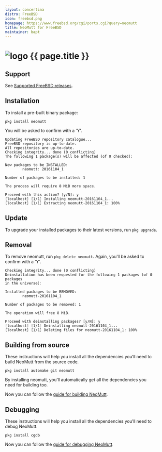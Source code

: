 ```yaml
---
layout: concertina
distro: FreeBSD
icon: freebsd.png
homepage: https://www.freebsd.org/cgi/ports.cgi?query=neomutt
title: NeoMutt for FreeBSD
maintainer: bapt
---
```


# ![logo](/images/distros/{{page.icon}}) {{ page.title }}

## Support <a class="offset" id="support"></a>

See [Supported FreeBSD releases](https://www.freebsd.org/security/#sup).

## Installation <a class="offset" id="install"></a>

To install a pre-built binary package:

```
pkg install neomutt
```

You will be asked to confirm with a 'Y'.

```reply
Updating FreeBSD repository catalogue...
FreeBSD repository is up-to-date.
All repositories are up-to-date.
Checking integrity... done (0 conflicting)
The following 1 package(s) will be affected (of 0 checked):

New packages to be INSTALLED:
        neomutt: 20161104_1

Number of packages to be installed: 1

The process will require 8 MiB more space.

Proceed with this action? [y/N]: y
[localhost] [1/1] Installing neomutt-20161104_1...
[localhost] [1/1] Extracting neomutt-20161104_1: 100%
```

## Update <a class="offset" id="update"></a>

To upgrade your installed packages to their latest versions, run `pkg upgrade`.

## Removal <a class="offset" id="remove"></a>

To remove neomutt, run `pkg delete neomutt`. Again, you'll be asked to confirm
with a 'Y'.

```reply
Checking integrity... done (0 conflicting)
Deinstallation has been requested for the following 1 packages (of 0 packages
in the universe):

Installed packages to be REMOVED:
        neomutt-20161104_1

Number of packages to be removed: 1

The operation will free 8 MiB.

Proceed with deinstalling packages? [y/N]: y
[localhost] [1/1] Deinstalling neomutt-20161104_1...
[localhost] [1/1] Deleting files for neomutt-20161104_1: 100%
```

## Building from source <a class="offset" id="build"></a>

These instructions will help you install all the dependencies you'll need to
build NeoMutt from the source code.

```
pkg install automake git neomutt
```

By installing neomutt, you'll automatically get all the dependencies you need
for building too.

Now you can follow the [guide for building NeoMutt](/dev/build).

## Debugging <a class="offset" id="debug"></a>

These instructions will help you install all the dependencies you'll need to
debug NeoMutt.

```
pkg install cgdb
```

Now you can follow the [guide for debugging NeoMutt](/dev/debug).

